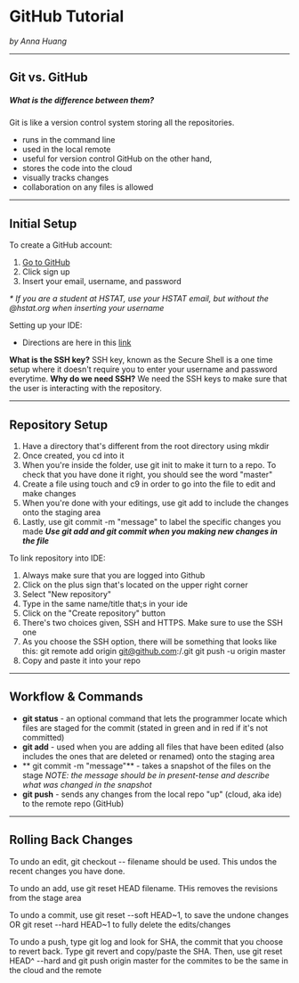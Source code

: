 # GitHub Tutorial

_by Anna Huang_

---
## Git vs. GitHub
##### _What is the difference between them?_

Git is like a version control system storing all the repositories.
* runs in the command line
* used in the local remote
* useful for version control
GitHub on the other hand, 
* stores the code into the cloud
* visually tracks changes 
* collaboration on any files is allowed

---
## Initial Setup
To create a GitHub account:
1. [Go to GitHub](www.github.com)
2. Click sign up
3. Insert your email, username, and password

_* If you are a student at HSTAT, use your HSTAT email, but without the @hstat.org when inserting your username_

Setting up your IDE:
* Directions are here in this [link](https://github.com/hstatsep/ide50)

**What is the SSH key?** SSH key, known as the Secure Shell is a one time setup where it doesn't require you to enter your username and password everytime.
**Why do we need SSH?** We need the SSH keys to make sure that the user is interacting with the repository.



---
## Repository Setup
1. Have a directory that's different from the root directory using mkdir
2. Once created, you cd into it
3. When you're inside the folder, use git init to make it turn to a repo. To check that you have done it right, you should see the word "master"
4. Create a file using touch <file name> and c9 <file name> in order to go into the file  to edit and make changes
5. When you're done with your editings, use git add to include the changes onto the staging area
6. Lastly, use git commit -m "message" to label the specific changes you made
_**Use git add and git commit when you making new changes in the file**_

To link repository into IDE:
1. Always make sure that you are logged into Github
2. Click on the plus sign that's located on the upper right corner
3. Select "New repository"
4. Type in the same name/title that;s in your ide
5. Click on the "Create repository" button
6. There's two choices given, SSH and HTTPS. Make sure to use the SSH one
7. As you choose the SSH option, there will be something that looks like this:
git remote add origin git@github.com:<your github account>/<name of your repository>.git
git push -u origin master
8. Copy and paste it into your repo




---
## Workflow & Commands
* **git status** - an optional command that lets the programmer locate which files are staged for the commit (stated in green and in red if it's not committed)
* **git add** - used when you are adding all files that have been edited (also includes the ones that are deleted or renamed) onto the staging area
* ** git commit -m "message"** - takes a snapshot of the files on the stage
  _NOTE: the message should be in present-tense and describe what was changed in the snapshot_
* **git push** - sends any changes from the local repo "up" (cloud, aka ide) to the remote repo (GitHub)


---
## Rolling Back Changes
To undo an edit, git checkout --  filename should be used. This undos the recent changes you have done.

To undo an add, use git reset HEAD filename. THis removes the revisions from the stage area

To undo a commit, use git reset --soft HEAD~1, to save the undone changes OR git reset --hard HEAD~1 to fully delete the edits/changes

To undo a push, type git log and look for SHA, the commit that you choose to revert back. Type git revert and copy/paste the SHA. Then, use git reset HEAD^ --hard and git push origin master for the commites to be the same in the cloud and the remote